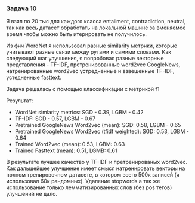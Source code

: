 ### Задача 10

Я взял по 20 тыс для каждого класса entailment, contradiction, neutral, так как весь датасет обработать на локальной машине 
за вменяемое время чтобы можно быть итерировать не получилось.

Из фич WordNet я использовал разные similarity метрики, которые учитывают разные связи между рутами и самими словами. 
Как следующий шаг улучшения, я попробовал разные векторные представления - TF-IDF, претренированные word2vec GoogleNews,
натренированные word2vec устредненные и взвешенные TF-IDF, устедненные fasttext.

Задача решалась с помощью классификации с метрикой f1

Результат: 
- WordNet simlarity metrics: SGD - 0.39, LGBM - 0.42
- TF-IDF: SGD - 0.57, LGBM - 0.67
- Pretrained GoogleNews Word2vec (mean): SGD: 0.58, LGBM - 0.65
- Pretrained GoogleNews Word2vec (tfidf weighted): SGD: 0.53, LGBM - 0.64
- Trained Word2vec (mean): 0.53, LGBM: 0.63
- Trained Fasttext (mean): 0.51, LGMB: 0.61

В результате лучшее качество у TF-IDF и претренированых word2vec. 
Как дальшейшее улучшение имеет смысл натренировать векторы на полном тренировочном датасете, в котором всего 500к записей (я использовал 60к рандомных). 
Удаление stopwords а так же использование только лемматизированных слов (без pos тегов) улучшений не дало.